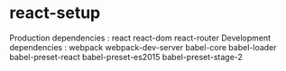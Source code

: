 # react-setup
Production dependencies : 
  react react-dom react-router
Development dependencies :
  webpack webpack-dev-server
  babel-core babel-loader babel-preset-react babel-preset-es2015 babel-preset-stage-2
